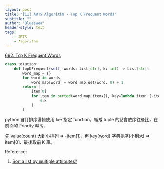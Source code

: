 ```yaml
---
layout: post
title: "[11] ARTS Algorithm - Top K Frequent Words"
subtitle: ""
author: "Blueswen"
header-style: text
tags:
    - ARTS
    - Algorithm
---
```


[692. Top K Frequent Words](https://leetcode.com/problems/top-k-frequent-words/)

```python
class Solution:
    def topKFrequent(self, words: List[str], k: int) -> List[str]:
        word_map = {}
        for word in words:
            word_map[word] = word_map.get(word, 0) + 1
        return [
            item[0]
            for item in sorted(word_map.items(), key=lambda item: (-item[1], item[0]))[
                0:k
            ]
        ]
```

python 自訂排序邏輯使用 ```key``` 指定 function，組成 tuple 的話會依序往後比，在前面的 Priority 越高。

先 value(count) 大到小排列 => -item[1]，再 key(word) 字典排序(小到大) => item[0]，最後取前 K 筆。

Reference:

1. [Sort a list by multiple attributes?](https://stackoverflow.com/a/4233482/13582118)
